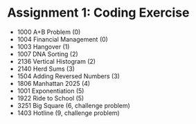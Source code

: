# Assignment 1: Coding Exercise

* 1000 A+B Problem (0)
* 1004 Financial Management (0)
* 1003 Hangover (1)
* 1007 DNA Sorting (2)
* 2136 Vertical Histogram (2)
* 2140 Herd Sums (3)
* 1504 Adding Reversed Numbers (3)
* 1806 Manhattan 2025 (4)
* 1001 Exponentiation (5)
* 1922 Ride to School (5)
* 3251 Big Square (6, challenge problem)
* 1403 Hotline (9, challenge problem)